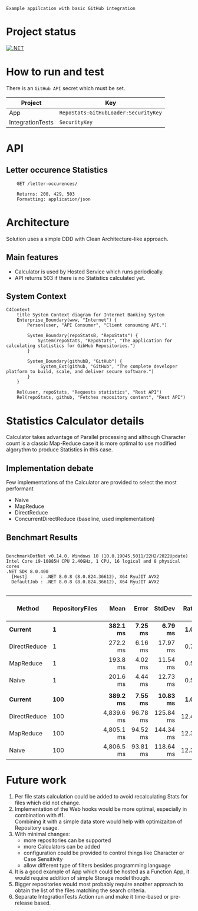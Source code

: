     Example appilcation with basic GitHub integration


# Project status

[![.NET](https://github.com/damikulik/RepoStats/actions/workflows/dotnet.yml/badge.svg?branch=master)](https://github.com/damikulik/RepoStats/actions/workflows/dotnet.yml)

# How to run and test

There is an `GitHub API` secret which must be set.

| Project | Key |
| -- | -- |
| App | `RepoStats:GitHubLoader:SecurityKey` |
| IntegrationTests | `SecurityKey` |

# API

## Letter occurence Statistics
```
    GET /letter-occurences/

    Returns: 200, 429, 503
    Formatting: application/json
```

# Architecture
Solution uses a simple DDD with Clean Architecture-like approach.

## Main features

* Calculator is used by Hosted Service which runs periodically.
* API returns 503 if there is no Statistics calculated yet.

## System Context

```mermaid
C4Context
    title System Context diagram for Internet Banking System
    Enterprise_Boundary(www, "Internet") {
        Person(user, "API Consumer", "Client consuming API.")

        System_Boundary(repoStatsB, "RepoStats") {
            System(repoStats, "RepoStats", "The application for calculating statistics for GibHub Repositories.")
        }

        System_Boundary(githubB, "GitHub") {
             System_Ext(github, "GitHub", "The complete developer platform to build, scale, and deliver secure software.")
        }
    }

    Rel(user, repoStats, "Requests statistics", "Rest API")
    Rel(repoStats, github, "Fetches repository content", "Rest API")
```

# Statistics Calculator details

Calculator takes advantage of Parallel processing and although Character count is a classic Map-Reduce case it is more optimal to use modified algorythm to produce Statistics in this case.

## Implementation debate
Few implementations of the Calculator are provided to select the most performant

* Naive
* MapReduce
* DirectReduce
* ConcurrentDirectReduce (baseline, used implementation)

## Benchmart Results

```

BenchmarkDotNet v0.14.0, Windows 10 (10.0.19045.5011/22H2/2022Update)
Intel Core i9-10885H CPU 2.40GHz, 1 CPU, 16 logical and 8 physical cores
.NET SDK 8.0.400
  [Host]     : .NET 8.0.8 (8.0.824.36612), X64 RyuJIT AVX2
  DefaultJob : .NET 8.0.8 (8.0.824.36612), X64 RyuJIT AVX2


```
| Method       | RepositoryFiles | Mean       | Error    | StdDev    | Ratio | RatioSD | Completed Work Items | Lock Contentions | Gen0       | Gen1      | Allocated | Alloc Ratio |
|------------- |---------------- |-----------:|---------:|----------:|------:|--------:|---------------------:|-----------------:|-----------:|----------:|----------:|------------:|
| **Current**      | **1**               |   **382.1 ms** |  **7.25 ms** |   **6.79 ms** |  **1.00** |    **0.02** |               **4.0000** |                **-** | **27000.0000** |         **-** | **231.03 MB** |        **1.00** |
| DirectReduce | 1               |   272.2 ms |  6.16 ms |  17.97 ms |  0.71 |    0.05 |               2.0000 |                - | 27000.0000 |         - | 230.86 MB |        1.00 |
| MapReduce    | 1               |   193.8 ms |  4.02 ms |  11.54 ms |  0.51 |    0.03 |               2.0000 |                - | 10500.0000 |         - | 127.54 MB |        0.55 |
| Naive        | 1               |   201.6 ms |  4.44 ms |  12.73 ms |  0.53 |    0.03 |               2.0000 |                - | 10500.0000 |         - | 127.67 MB |        0.55 |
|              |                 |            |          |           |       |         |                      |                  |            |           |           |             |
| **Current**      | **100**             |   **389.2 ms** |  **7.55 ms** |  **10.83 ms** |  **1.00** |    **0.04** |             **117.0000** |         **179.0000** | **19000.0000** | **7000.0000** |  **157.6 MB** |        **1.00** |
| DirectReduce | 100             | 4,839.6 ms | 96.78 ms | 125.84 ms | 12.44 |    0.46 |             101.0000 |                - | 20000.0000 | 2000.0000 | 161.99 MB |        1.03 |
| MapReduce    | 100             | 4,805.1 ms | 94.52 ms | 144.34 ms | 12.35 |    0.50 |             101.0000 |                - | 11000.0000 | 2000.0000 |  93.83 MB |        0.60 |
| Naive        | 100             | 4,806.5 ms | 93.81 ms | 118.64 ms | 12.36 |    0.45 |             101.0000 |                - | 10000.0000 | 2000.0000 |  88.79 MB |        0.56 |

# Future work

1. Per file stats calculation could be added to avoid recalculating Stats for files which did not change.
2. Implementation of the Web hooks would be more optimal, especially in combination with #1.  
   Combining it with a simple data store would help with optimizaiton of Repository usage.
3. With minimal changes:
    * more repositories can be supported
    * more Calculators can be added
    * configuration could be provided to control things like Character or Case Sensitivity
    * allow different type of filters besides programming language
4. It is a good example of App which could be hosted as a Function App, it would require addition of simple Storage model though.
5. Bigger repositories would most probably require another approach to obtain the list of the files matching the search criteria.
6. Separate IntegrationTests Action run and make it time-based or pre-release based.
